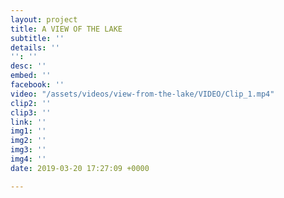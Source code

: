```yaml
---
layout: project
title: A VIEW OF THE LAKE
subtitle: ''
details: ''
'': ''
desc: ''
embed: ''
facebook: ''
video: "/assets/videos/view-from-the-lake/VIDEO/Clip_1.mp4"
clip2: ''
clip3: ''
link: ''
img1: ''
img2: ''
img3: ''
img4: ''
date: 2019-03-20 17:27:09 +0000

---
```

